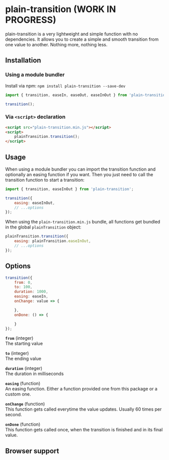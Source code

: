 # plain-transition (WORK IN PROGRESS)

plain-transition is a very lightweight and simple function with no dependencies. It allows you to create a simple and smooth transition from one value to another. Nothing more, nothing less.

## Installation

### Using a module bundler

Install via npm: `npm install plain-transition --save-dev`

```javascript
import { transition, easeIn, easeOut, easeInOut } from 'plain-transition';

transition();
```

### Via `<script>` declaration

```html
<script src="plain-transition.min.js"></script>
<script>
    plainTransition.transition();
</script>
```

## Usage

When using a module bundler you can import the transition function and optionally an easing function if you want. Then you just need to call the transition function to start a transition:

```javascript
import { transition, easeInOut } from 'plain-transition';

transition({
    easing: easeInOut,
    // ...options
});
```

When using the `plain-transition.min.js` bundle, all functions get bundled in the global `plainTransition` object:

```javascript
plainTransition.transition({
    easing: plainTransition.easeInOut,
    // ...options
});
```

## Options

```javascript
transition({
    from: 0,
    to: 100,
    duration: 1000,
    easing: easeIn,
    onChange: value => {

    },
    onDone: () => {

    }
});
```

**`from`** (integer)  
The starting value

**`to`** (integer)  
The ending value

**`duration`** (integer)  
The duration in milliseconds

**`easing`** (function)  
An easing function. Either a function provided one from this package or a custom one.

**`onChange`** (function)  
This function gets called everytime the value updates. Usually 60 times per second.

**`onDone`** (function)  
This function gets called once, when the transition is finished and in its final value.

## Browser support

